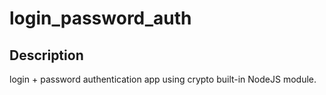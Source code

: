 # login_password_auth

## Description
login + password authentication app using crypto built-in NodeJS module.
